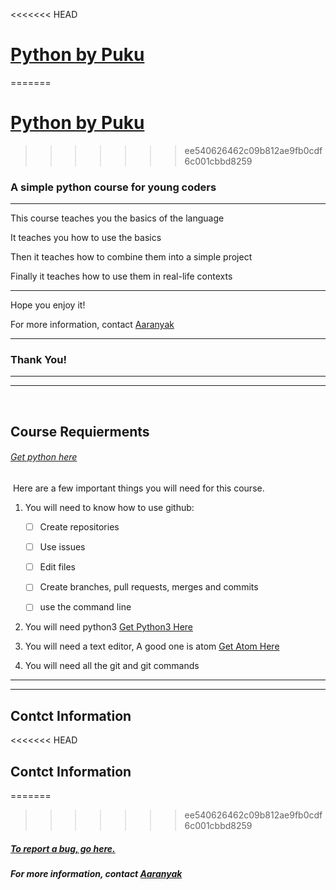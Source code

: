 <<<<<<< HEAD
# [Python by Puku](https://lab.github.com/aaranyak/Python-by-Puku/)
=======
# [Python by Puku](https://lab.github.com/aaranyak/python-by-puku/)
>>>>>>> ee540626462c09b812ae9fb0cdf6c001cbbd8259

### A simple python course for young coders

---
This course teaches you the basics of the language

It teaches you how to use the basics

Then it teaches how to combine them into a simple project

Finally it teaches how to use them in real-life contexts

---

Hope you enjoy it!

For more information, contact [Aaranyak](https://mail.google.com/mail/u/0/?view=cm&fs=1&tf=1&to=aaranyak.ghosh@gmail.com&su=Python+by+Puku)

---

### Thank You!

---
---

​
## Course Requierments

###### [Get python here](https://python.org)
​
Here are a few important things you will need for this course.

1. You will need to know how to use github:

    - [ ] Create repositories

    - [ ] Use issues

    - [ ] Edit files

    - [ ] Create branches, pull requests, merges and commits

    - [ ] use the command line

2. You will need python3 [Get Python3 Here](https://python.org)

3. You will need a text editor, A good one is atom [Get Atom Here](https://www.atom.io)

3. You will need all the git and git commands
​
---
---

## Contct Information

<<<<<<< HEAD
## Contct Information

=======
>>>>>>> ee540626462c09b812ae9fb0cdf6c001cbbd8259
##### [To report a bug, go here.](https://mail.google.com/mail/u/0/?view=cm&fs=1&tf=1&to=aaranyak.ghosh@gmail.com&su=Bug+Report+For+PythonbyPuku)

##### For more information, contact [Aaranyak](https://mail.google.com/mail/u/0/?view=cm&fs=1&tf=1&to=aaranyak.ghosh@gmail.com&su=Python+by+Puku)
